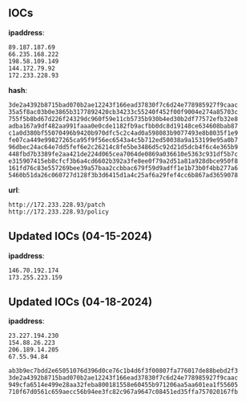 
## IOCs

__ipaddress__:

```text
89.187.187.69
66.235.168.222
198.58.109.149
144.172.79.92
172.233.228.93
```
__hash__:

```text
3de2a4392b8715bad070b2ae12243f166ead37830f7c6d24e778985927f9caac
35a5f8ac03b0e3865b3177892420cb34233c55240f452f00f9004e274a85703c
755f5b8bd67d226f24329dc960f59e11cb5735b930b4ed30b2df77572efb32e8
adba167a9df482aa991faaa0e0cde1182fb9acfbb0dc8d19148ce634608bab87
c1a0d380bf55070496b9420b970dfc5c2c4ad0a598083b9077493e8b8035f1e9
fe07ca449e99827265ca95f9f56ec6543a4c5b712ed50038a9a153199e95a0b7
96dbec24ac64e7dd5fef6e2c26214c8fe5be3486d5c92d21d5dcb4f6c4e365b9
448fbd7b3389fe2aa421de224d065cea7064de0869a036610e5363c931df5b7c
e315907415eb8cfcf3b6a4cd6602b392a3fe8ee0f79a2d51a81a928dbce950f8
161fd76c83e557269bee39a57baa2ccbbac679f59d9adff1e1b73b0f4bb277a6
5460b51da26c060727d128f3b3d6415d1a4c25af6a29fef4cc6b867ad3659078
```
__url__:

```text
http://172.233.228.93/patch
http://172.233.228.93/policy
```

## Updated IOCs (04-15-2024)

__ipaddress__:

```text
146.70.192.174
173.255.223.159
```

## Updated IOCs (04-18-2024)

__ipaddress__:

```text
23.227.194.230
154.88.26.223
206.189.14.205
67.55.94.84
```

```text
ab3b9ec7bdd2e65051076d396d0ce76c1b4d6f3f00807fa776017de88bebd2f3
3de2a4392b8715bad070b2ae12243f166ead37830f7c6d24e778985927f9caac
949cfa6514e499e28aa32feba800181558e60455b971206aa5aa601ea1f55605
710f67d0561c659aecc56b94ee3fc82c967a9647c08451ed35ffa757020167fb
```
